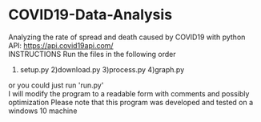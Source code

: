 # COVID19-Data-Analysis
Analyzing the rate of spread and death caused by COVID19 with python  
API: https://api.covid19api.com/  
INSTRUCTIONS 
Run the files in the following order 
1) setup.py 
2)download.py 
3)process.py 
4)graph.py  

or you could just run 'run.py'  
I will modify the program to a readable form with comments and possibly optimization 
Please note that this program was developed and tested on a windows 10 machine
